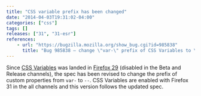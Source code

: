```yaml
---
title: "CSS variable prefix has been changed"
date: "2014-04-03T19:31:02-04:00"
categories: ["css"]
tags: []
releases: ["31", "31-esr"]
references:
    - url: "https://bugzilla.mozilla.org/show_bug.cgi?id=985838"
      title: "Bug 985838 – change \"var-\" prefix of CSS Variables to \"--\""
---
```

Since [CSS Variables](https://developer.mozilla.org/docs/Web/CSS/Using_CSS_variables) was landed in [Firefox 29](https://developer.mozilla.org/docs/Mozilla/Firefox/Releases/29) (disabled in the Beta and Release channels), the spec has been revised to change the prefix of custom properties from `var-` to `--`. CSS Variables are enabled with Firefox 31 in the all channels and this version follows the updated spec.
